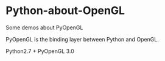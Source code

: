 # Python-about-OpenGL
Some demos about PyOpenGL

PyOpenGL is the binding layer between Python and OpenGL.

Python2.7 + PyOpenGL 3.0
